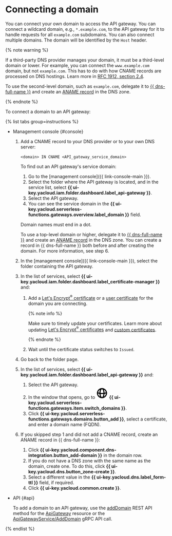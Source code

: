 # Connecting a domain

You can connect your own domain to access the API gateway. You can connect a wildcard domain, e.g., `*.example.com`, to the API gateway for it to handle requests for all `example.com` subdomains. You can also connect multiple domains. The domain will be identified by the `Host` header.

{% note warning %}

If a third-party DNS provider manages your domain, it must be a third-level domain or lower. For example, you can connect the `www.example.com` domain, but not `example.com`. This has to do with how CNAME records are processed on DNS hostings. Learn more in [RFC 1912, section 2.4](https://www.ietf.org/rfc/rfc1912.txt).

To use the second-level domain, such as `example.com`, delegate it to [{{ dns-full-name }}](../../dns/) and create an [ANAME record](../../dns/concepts/resource-record.md#aname) in the DNS zone.

{% endnote %}

To connect a domain to an API gateway:

{% list tabs group=instructions %}

- Management console {#console}

    1. Add a CNAME record to your DNS provider or to your own DNS server:
    
        ```text
        <domain> IN CNAME <API_gateway_service_domain>
        ```

        To find out an API gateway's service domain:

       1. Go to the [management console]({{ link-console-main }}).
       1. Select the folder where the API gateway is located, and in the service list, select **{{ ui-key.yacloud.iam.folder.dashboard.label_api-gateway }}**.
       1. Select the API gateway.
       1. You can see the service domain in the **{{ ui-key.yacloud.serverless-functions.gateways.overview.label_domain }}** field.

        Domain names must end in a dot.

        To use a top-level domain or higher, delegate it to [{{ dns-full-name }}](../../dns/) and create an [ANAME record](../../dns/operations/resource-record-create.md) in the DNS zone. You can create a record in {{ dns-full-name }} both before and after creating the domain. For more information, see step 6.

    1. In the [management console]({{ link-console-main }}), select the folder containing the API gateway.

    1. In the list of services, select **{{ ui-key.yacloud.iam.folder.dashboard.label_certificate-manager }}** and:

        1. Add a [Let's Encrypt<sup>®</sup> certificate](../../certificate-manager/operations/managed/cert-create.md) or a [user certificate](../../certificate-manager/operations/import/cert-create.md) for the domain you are connecting.

            {% note info %}

            Make sure to timely update your certificates. Learn more about updating [Let's Encrypt<sup>®</sup> certificates](../../certificate-manager/operations/managed/cert-update.md) and [custom certificates](../../certificate-manager/operations/import/cert-update.md).

            {% endnote %}

        1. Wait until the certificate status switches to `Issued`.
    
    1. Go back to the folder page.

    1. In the list of services, select **{{ ui-key.yacloud.iam.folder.dashboard.label_api-gateway }}** and:

        1. Select the API gateway.
        1. In the window that opens, go to ![image](../../_assets/api-gateway/domain-icon.svg) **{{ ui-key.yacloud.serverless-functions.gateways.item.switch_domains }}**.
        1. Click **{{ ui-key.yacloud.serverless-functions.gateways.domains.button_add }}**, select a certificate, and enter a domain name (FQDN).

    1. If you skipped step 1 and did not add a CNAME record, create an ANAME record in {{ dns-full-name }}:

        1. Click **{{ ui-key.yacloud.component.dns-integration.button_add-domain }}** in the domain row.
        1. If you do not have a DNS zone with the same name as the domain, create one. To do this, click **{{ ui-key.yacloud.dns.button_zone-create }}**.
        1. Select a different value in the **{{ ui-key.yacloud.dns.label_form-ttl }}** field, if required.
        1. Click **{{ ui-key.yacloud.common.create }}**.
        
- API {#api}

  To add a domain to an API gateway, use the [addDomain](../apigateway/api-ref/ApiGateway/addDomain.md) REST API method for the [ApiGateway](../apigateway/api-ref/ApiGateway/index.md) resource or the [ApiGatewayService/AddDomain](../apigateway/api-ref/grpc/ApiGateway/addDomain.md) gRPC API call.

{% endlist %}
